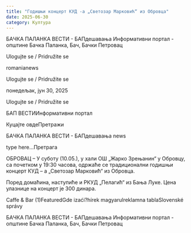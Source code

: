 ```yaml
---
title: "Годишњи концерт КУД -а „Светозар Марковић“ из Обровца"
date: 2025-06-30
category: Култура
---
```


БАЧКА ПАЛАНКА ВЕСТИ - БАПдешавања Информативни портал - општине Бачка Паланка, Бач, Бачки Петровац

Ulogujte se / Pridružite se

romanianews

Ulogujte se / Pridružite se

понедељак, јун 30, 2025

Ulogujte se / Pridružite se

БАП ВЕСТИИнформативни портал

Куцајте овдеПретражи

БАЧКА ПАЛАНКА ВЕСТИ - БАПдешавања news

type here...Претрага

ОБРОВАЦ – У суботу (10.05.), у хали ОШ „Жарко Зрењанин“ у Обровцу, са почетком у 19:30 часова, одржаће се традиционални годишњи концерт КУД – а „Светозар Марковић“ из Обровца.

Поред домаћина, наступиће и РКУД „Пелагић“ из Бања Луке. Цена улазнице на концерт је 300 динара.

Caffe & Bar (1)FeaturedGde izaći?hírek magyarulreklamna tablaSlovenské správy

БАЧКА ПАЛАНКА ВЕСТИ - БАПдешавања Информативни портал - општине Бачка Паланка, Бач, Бачки Петровац
